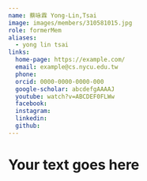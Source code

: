 ```yaml
---
name: 蔡咏霖 Yong-Lin,Tsai 
image: images/members/310581015.jpg 
role: formerMem
aliases:
  - yong lin tsai
links:
  home-page: https://example.com/
  email: example@cs.nycu.edu.tw
  phone: 
  orcid: 0000-0000-0000-000
  google-scholar: abcdefgAAAAJ
  youtube: watch?v=ABCDEF0FLWw
  facebook:
  instagram:
  linkedin:
  github:
---
```

# Your text goes here
